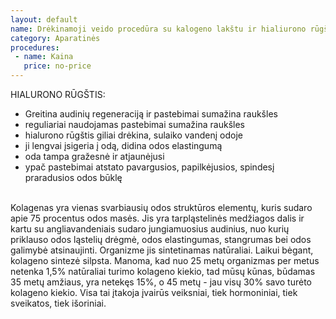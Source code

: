 ```yaml
---
layout: default
name: Drėkinamoji veido procedūra su kalogeno lakštu ir hialiurono rūgšties ampule
category: Aparatinės
procedures:
 - name: Kaina
   price: no-price
---
```


<div class="text-box">
HIALURONO RŪGŠTIS: 
<ul>
<li>Greitina audinių regeneraciją ir pastebimai sumažina raukšles</li>
<li>reguliariai naudojamas pastebimai sumažina raukšles</li>
<li>hialurono rūgštis giliai drėkina, sulaiko vandenį odoje</li>
<li>ji lengvai įsigeria į odą, didina odos elastingumą</li>
<li>oda tampa gražesnė ir atjaunėjusi</li>
<li>ypač pastebimai atstato pavargusios, papilkėjusios, spindesį praradusios odos būklę</li>
</ul>
<br> 
Kolagenas yra vienas svarbiausių odos struktūros elementų, kuris sudaro apie 75 procentus odos masės. Jis yra tarpląstelinės medžiagos dalis ir kartu su angliavandeniais sudaro jungiamuosius audinius, nuo kurių priklauso odos ląstelių drėgmė, odos elastingumas, stangrumas bei odos galimybė atsinaujinti. Organizme jis sintetinamas natūraliai. Laikui bėgant, kolageno sintezė silpsta. Manoma, kad nuo 25 metų organizmas per metus netenka 1,5% natūraliai turimo kolageno kiekio, tad mūsų kūnas, būdamas 35 metų amžiaus, yra netekęs 15%, o 45 metų - jau visų 30% savo turėto kolageno kiekio. Visa tai įtakoja įvairūs veiksniai, tiek hormoniniai, tiek sveikatos, tiek išoriniai.</div>
